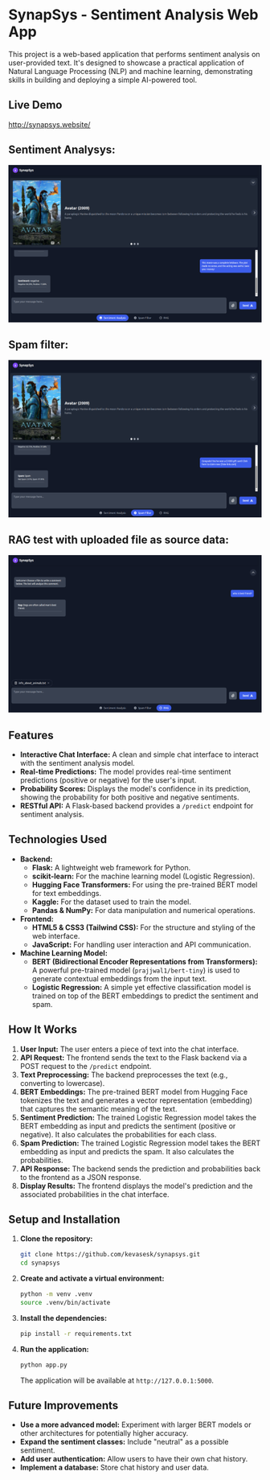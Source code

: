 # SynapSys - Sentiment Analysis Web App

This project is a web-based application that performs sentiment analysis on user-provided text. It's designed to showcase a practical application of Natural Language Processing (NLP) and machine learning, demonstrating skills in building and deploying a simple AI-powered tool.

## Live Demo

http://synapsys.website/

## Sentiment Analysys:

![plot](./readme/sentiment.png)

## Spam filter:

![plot](./readme/spam.png)

## RAG test with uploaded file as source data:

![plot](./readme/rag.png)

## Features

*   **Interactive Chat Interface:** A clean and simple chat interface to interact with the sentiment analysis model.
*   **Real-time Predictions:** The model provides real-time sentiment predictions (positive or negative) for the user's input.
*   **Probability Scores:**  Displays the model's confidence in its prediction, showing the probability for both positive and negative sentiments.
*   **RESTful API:** A Flask-based backend provides a `/predict` endpoint for sentiment analysis.

## Technologies Used

*   **Backend:**
    *   **Flask:** A lightweight web framework for Python.
    *   **scikit-learn:** For the machine learning model (Logistic Regression).
    *   **Hugging Face Transformers:** For using the pre-trained BERT model for text embeddings.
    *   **Kaggle:** For the dataset used to train the model.
    *   **Pandas & NumPy:** For data manipulation and numerical operations.
*   **Frontend:**
    *   **HTML5 & CSS3 (Tailwind CSS):** For the structure and styling of the web interface.
    *   **JavaScript:** For handling user interaction and API communication.
*   **Machine Learning Model:**
    *   **BERT (Bidirectional Encoder Representations from Transformers):**  A powerful pre-trained model (`prajjwal1/bert-tiny`) is used to generate contextual embeddings from the input text.
    *   **Logistic Regression:** A simple yet effective classification model is trained on top of the BERT embeddings to predict the sentiment and spam.

## How It Works

1.  **User Input:** The user enters a piece of text into the chat interface.
2.  **API Request:** The frontend sends the text to the Flask backend via a POST request to the `/predict` endpoint.
3.  **Text Preprocessing:** The backend preprocesses the text (e.g., converting to lowercase).
4.  **BERT Embeddings:** The pre-trained BERT model from Hugging Face tokenizes the text and generates a vector representation (embedding) that captures the semantic meaning of the text.
5.  **Sentiment Prediction:** The trained Logistic Regression model takes the BERT embedding as input and predicts the sentiment (positive or negative). It also calculates the probabilities for each class.
6.  **Spam Prediction:** The trained Logistic Regression model takes the BERT embedding as input and predicts the spam. It also calculates the probabilities.
7.  **API Response:** The backend sends the prediction and probabilities back to the frontend as a JSON response.
8.  **Display Results:** The frontend displays the model's prediction and the associated probabilities in the chat interface.


## Setup and Installation

1.  **Clone the repository:**
    ```bash
    git clone https://github.com/kevasesk/synapsys.git
    cd synapsys
    ```

2.  **Create and activate a virtual environment:**
    ```bash
    python -m venv .venv
    source .venv/bin/activate
    ```

3.  **Install the dependencies:**
    ```bash
    pip install -r requirements.txt
    ```

4.  **Run the application:**
    ```bash
    python app.py
    ```
    The application will be available at `http://127.0.0.1:5000`.

## Future Improvements

*   **Use a more advanced model:** Experiment with larger BERT models or other architectures for potentially higher accuracy.
*   **Expand the sentiment classes:**  Include "neutral" as a possible sentiment.
*   **Add user authentication:** Allow users to have their own chat history.
*   **Implement a database:** Store chat history and user data.
